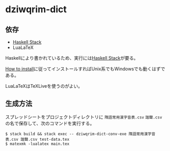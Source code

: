 # dziwqrim-dict
## 依存

- [Haskell Stack](https://docs.haskellstack.org/en/stable/README/)
- LuaLaTeX

Haskellにより書かれているため、実行には[Haskell Stack](https://docs.haskellstack.org/en/stable/README/)が要る。

[How to install](https://docs.haskellstack.org/en/stable/README/#how-to-install)に従ってインストールすればUnix系でもWindowsでも動くはずである。

LuaLaTeXはTeXLiveを使うのがよい。

## 生成方法
スプレッドシートをプロジェクトディレクトリに `隋語常用漢字音表.csv` `諧聲.csv` の名で保存して、次のコマンドを実行する。

```
$ stack build && stack exec -- dziwqrim-dict-conv-exe 隋語常用漢字音表.csv 諧聲.csv test-data.tex
$ matexmk -lualatex main.tex
```
